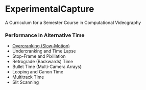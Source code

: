 # ExperimentalCapture
A Curriculum for a Semester Course in Computational Videography


### Performance in Alternative Time

* [Overcranking (Slow-Motion)](overcranking.md)
* Undercranking and Time Lapse
* Stop-Frame and Pixillation
* Retrograde (Backwards) Time
* Bullet Time (Multi-Camera Arrays)
* Looping and Canon Time
* Multitrack Time
* Slit Scanning
